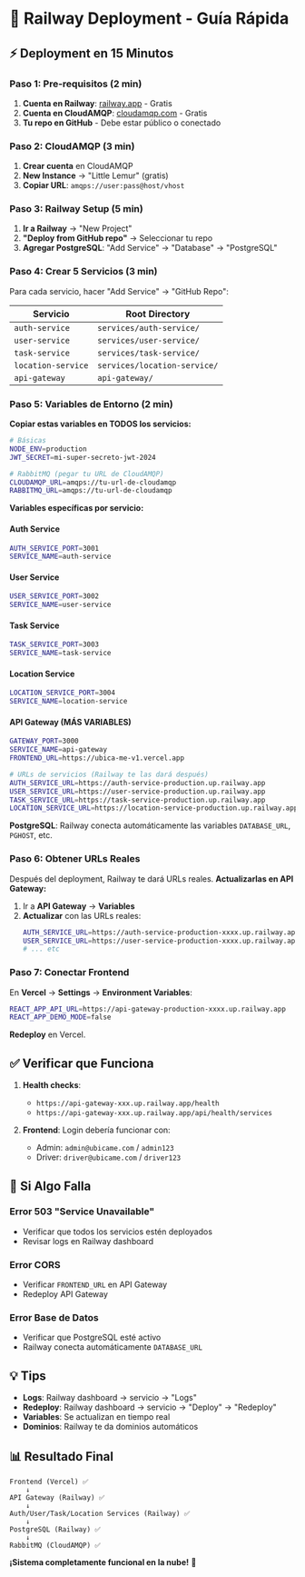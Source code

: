 # 🚀 Railway Deployment - Guía Rápida

## ⚡ Deployment en 15 Minutos

### Paso 1: Pre-requisitos (2 min)

1. **Cuenta en Railway**: [railway.app](https://railway.app) - Gratis
2. **Cuenta en CloudAMQP**: [cloudamqp.com](https://cloudamqp.com) - Gratis
3. **Tu repo en GitHub** - Debe estar público o conectado

### Paso 2: CloudAMQP (3 min)

1. **Crear cuenta** en CloudAMQP
2. **New Instance** → "Little Lemur" (gratis)
3. **Copiar URL**: `amqps://user:pass@host/vhost`

### Paso 3: Railway Setup (5 min)

1. **Ir a Railway** → "New Project"
2. **"Deploy from GitHub repo"** → Seleccionar tu repo
3. **Agregar PostgreSQL**: "Add Service" → "Database" → "PostgreSQL"

### Paso 4: Crear 5 Servicios (3 min)

Para cada servicio, hacer "Add Service" → "GitHub Repo":

| Servicio | Root Directory |
|----------|----------------|
| `auth-service` | `services/auth-service/` |
| `user-service` | `services/user-service/` |
| `task-service` | `services/task-service/` |
| `location-service` | `services/location-service/` |
| `api-gateway` | `api-gateway/` |

### Paso 5: Variables de Entorno (2 min)

**Copiar estas variables en TODOS los servicios:**

```bash
# Básicas
NODE_ENV=production
JWT_SECRET=mi-super-secreto-jwt-2024

# RabbitMQ (pegar tu URL de CloudAMQP)
CLOUDAMQP_URL=amqps://tu-url-de-cloudamqp
RABBITMQ_URL=amqps://tu-url-de-cloudamqp
```

**Variables específicas por servicio:**

#### Auth Service
```bash
AUTH_SERVICE_PORT=3001
SERVICE_NAME=auth-service
```

#### User Service
```bash
USER_SERVICE_PORT=3002
SERVICE_NAME=user-service
```

#### Task Service
```bash
TASK_SERVICE_PORT=3003
SERVICE_NAME=task-service
```

#### Location Service
```bash
LOCATION_SERVICE_PORT=3004
SERVICE_NAME=location-service
```

#### API Gateway (MÁS VARIABLES)
```bash
GATEWAY_PORT=3000
SERVICE_NAME=api-gateway
FRONTEND_URL=https://ubica-me-v1.vercel.app

# URLs de servicios (Railway te las dará después)
AUTH_SERVICE_URL=https://auth-service-production.up.railway.app
USER_SERVICE_URL=https://user-service-production.up.railway.app
TASK_SERVICE_URL=https://task-service-production.up.railway.app
LOCATION_SERVICE_URL=https://location-service-production.up.railway.app
```

**PostgreSQL**: Railway conecta automáticamente las variables `DATABASE_URL`, `PGHOST`, etc.

### Paso 6: Obtener URLs Reales

Después del deployment, Railway te dará URLs reales. **Actualizarlas en API Gateway:**

1. Ir a **API Gateway** → **Variables**
2. **Actualizar** con las URLs reales:
   ```bash
   AUTH_SERVICE_URL=https://auth-service-production-xxxx.up.railway.app
   USER_SERVICE_URL=https://user-service-production-xxxx.up.railway.app
   # ... etc
   ```

### Paso 7: Conectar Frontend

En **Vercel** → **Settings** → **Environment Variables**:

```bash
REACT_APP_API_URL=https://api-gateway-production-xxxx.up.railway.app
REACT_APP_DEMO_MODE=false
```

**Redeploy** en Vercel.

## ✅ Verificar que Funciona

1. **Health checks**: 
   - `https://api-gateway-xxx.up.railway.app/health`
   - `https://api-gateway-xxx.up.railway.app/api/health/services`

2. **Frontend**: Login debería funcionar con:
   - Admin: `admin@ubicame.com` / `admin123`
   - Driver: `driver@ubicame.com` / `driver123`

## 🚨 Si Algo Falla

### Error 503 "Service Unavailable"
- Verificar que todos los servicios estén deployados
- Revisar logs en Railway dashboard

### Error CORS
- Verificar `FRONTEND_URL` en API Gateway
- Redeploy API Gateway

### Error Base de Datos
- Verificar que PostgreSQL esté activo
- Railway conecta automáticamente `DATABASE_URL`

## 💡 Tips

- **Logs**: Railway dashboard → servicio → "Logs"
- **Redeploy**: Railway dashboard → servicio → "Deploy" → "Redeploy"
- **Variables**: Se actualizan en tiempo real
- **Dominios**: Railway te da dominios automáticos

## 📊 Resultado Final

```
Frontend (Vercel) ✅
    ↓
API Gateway (Railway) ✅
    ↓
Auth/User/Task/Location Services (Railway) ✅
    ↓
PostgreSQL (Railway) ✅
    ↓
RabbitMQ (CloudAMQP) ✅
```

**¡Sistema completamente funcional en la nube!** 🎉 